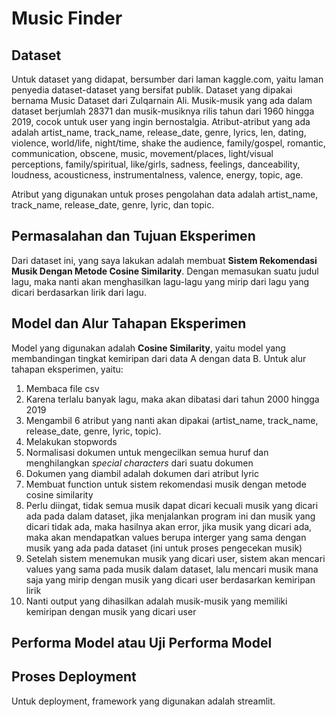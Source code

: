 # Music Finder
## Dataset 
Untuk dataset yang didapat, bersumber dari laman kaggle.com, yaitu laman penyedia dataset-dataset yang bersifat publik. Dataset yang dipakai bernama Music Dataset dari Zulqarnain Ali. Musik-musik yang ada dalam dataset berjumlah 28371 dan musik-musiknya rilis tahun dari 1960 hingga 2019, cocok untuk user yang ingin bernostalgia. Atribut-atribut yang ada adalah artist_name, track_name, release_date, genre, lyrics, len, dating, violence, world/life, night/time, shake the audience, family/gospel, romantic, communication, obscene, music, movement/places, light/visual perceptions, family/spiritual, like/girls, sadness, feelings, danceability, loudness, acousticness, instrumentalness, valence, energy, topic, age.

Atribut yang digunakan untuk proses pengolahan data adalah artist_name, track_name, release_date, genre, lyric, dan topic.

## Permasalahan dan Tujuan Eksperimen
Dari dataset ini, yang saya lakukan adalah membuat **Sistem Rekomendasi Musik Dengan Metode Cosine Similarity**. Dengan memasukan suatu judul lagu, maka nanti akan menghasilkan lagu-lagu yang mirip dari lagu yang dicari berdasarkan lirik dari lagu.

## Model dan Alur Tahapan Eksperimen
Model yang digunakan adalah **Cosine Similarity**, yaitu model yang membandingan tingkat kemiripan dari data A dengan data B.
Untuk alur tahapan eksperimen, yaitu:

1. Membaca file csv
2. Karena terlalu banyak lagu, maka akan dibatasi dari tahun 2000 hingga 2019
3. Mengambil 6 atribut yang nanti akan dipakai (artist_name, track_name, release_date, genre, lyric, topic).
4. Melakukan stopwords
5. Normalisasi dokumen untuk mengecilkan semua huruf dan menghilangkan *special characters* dari suatu dokumen
6. Dokumen yang diambil adalah dokumen dari atribut lyric
7. Membuat function untuk sistem rekomendasi musik dengan metode cosine similarity
8. Perlu diingat, tidak semua musik dapat dicari kecuali musik yang dicari ada pada dalam dataset, jika menjalankan program ini dan musik yang dicari tidak ada, maka hasilnya akan error, jika musik yang dicari ada, maka akan mendapatkan values berupa interger yang sama dengan musik yang ada pada dataset (ini untuk proses pengecekan musik)
9. Setelah sistem menemukan musik yang dicari user, sistem akan mencari values yang sama pada musik dalam dataset, lalu mencari musik mana saja yang mirip dengan musik yang dicari user berdasarkan kemiripan lirik
10. Nanti output yang dihasilkan adalah musik-musik yang memiliki kemiripan dengan musik yang dicari user

## Performa Model atau Uji Performa Model
## Proses Deployment
Untuk deployment, framework yang digunakan adalah streamlit.
